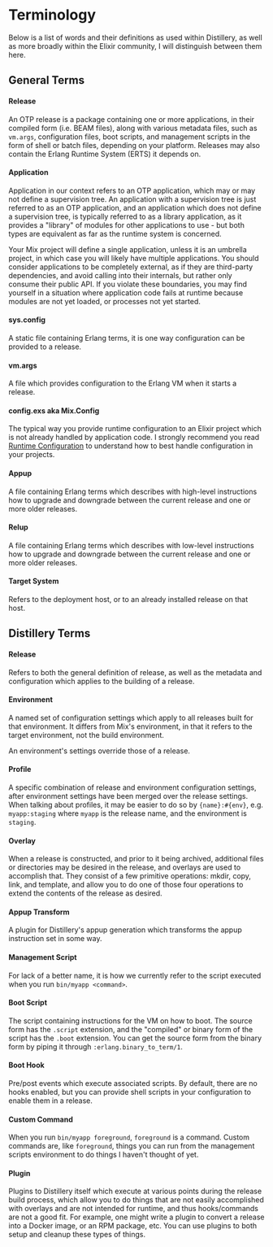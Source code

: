 # Terminology

Below is a list of words and their definitions as used within Distillery, as well as more broadly
within the Elixir community, I will distinguish between them here.

## General Terms

#### Release

An OTP release is a package containing one or more applications, in their compiled form (i.e. BEAM files),
along with various metadata files, such as `vm.args`, configuration files, boot scripts, and management
scripts in the form of shell or batch files, depending on your platform. Releases may also contain the
Erlang Runtime System (ERTS) it depends on.

#### Application

Application in our context refers to an OTP application, which may or may not define a supervision tree.
An application with a supervision tree is just referred to as an OTP application, and an application which
does not define a supervision tree, is typically referred to as a library application, as it provides a "library"
of modules for other applications to use - but both types are equivalent as far as the runtime system is concerned.

Your Mix project will define a single application, unless it is an umbrella project, in which case you will likely
have multiple applications. You should consider applications to be completely external, as if they are third-party
dependencies, and avoid calling into their internals, but rather only consume their public API. If you violate these
boundaries, you may find yourself in a situation where application code fails at runtime because modules are not yet
loaded, or processes not yet started.

#### sys.config

A static file containing Erlang terms, it is one way configuration can be provided to a release.

#### vm.args

A file which provides configuration to the Erlang VM when it starts a release.

#### config.exs aka Mix.Config

The typical way you provide runtime configuration to an Elixir project which is not already handled by application
code. I strongly recommend you read [Runtime Configuration](../guides/configuration.md) to understand how to best
handle configuration in your projects.

#### Appup

A file containing Erlang terms which describes with high-level instructions how to upgrade and downgrade
between the current release and one or more older releases.

#### Relup

A file containing Erlang terms which describes with low-level instructions how to upgrade and downgrade
between the current release and one or more older releases.

#### Target System

Refers to the deployment host, or to an already installed release on that host.

## Distillery Terms

#### Release

Refers to both the general definition of release, as well as the metadata and configuration which applies
to the building of a release.

#### Environment

A named set of configuration settings which apply to all releases built for that environment. It differs
from Mix's environment, in that it refers to the target environment, not the build environment.

An environment's settings override those of a release.

#### Profile

A specific combination of release and environment configuration settings, after environment settings have
been merged over the release settings. When talking about profiles, it may be easier to do so by `{name}:#{env}`,
e.g. `myapp:staging` where `myapp` is the release name, and the environment is `staging`.

#### Overlay

When a release is constructed, and prior to it being archived, additional files or directories may be desired
in the release, and overlays are used to accomplish that. They consist of a few primitive operations: mkdir, copy,
link, and template, and allow you to do one of those four operations to extend the contents of the release as desired.

#### Appup Transform

A plugin for Distillery's appup generation which transforms the appup instruction set in some way.

#### Management Script

For lack of a better name, it is how we currently refer to the script executed when you run `bin/myapp <command>`.

#### Boot Script

The script containing instructions for the VM on how to boot. The source form has the `.script` extension, and the
"compiled" or binary form of the script has the `.boot` extension. You can get the source form from the binary form
by piping it through `:erlang.binary_to_term/1`.

#### Boot Hook

Pre/post events which execute associated scripts. By default, there are no hooks enabled, but you can provide
shell scripts in your configuration to enable them in a release.

#### Custom Command

When you run `bin/myapp foreground`, `foreground` is a command. Custom commands are, like `foreground`,
things you can run from the management scripts environment to do things I haven't thought of yet.

#### Plugin

Plugins to Distillery itself which execute at various points during the release build process, which allow you
to do things that are not easily accomplished with overlays and are not intended for runtime, and thus hooks/commands
are not a good fit. For example, one might write a plugin to convert a release into a Docker image, or an RPM package,
etc. You can use plugins to both setup and cleanup these types of things.
